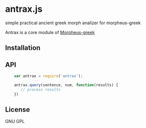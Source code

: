 # antrax.js

simple practical ancient greek morph analizer for morpheus-greek

Antrax is a core module of [Morpheus-greek]()

## Installation

## API

````javascript
    var antrax = require('antrax');
````


````javascript
    antrax.query(sentence, num, function(results) {
       // process results
    })
````



## License

  GNU GPL
